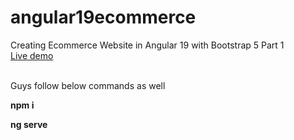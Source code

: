 # angular19ecommerce
Creating Ecommerce Website in Angular 19 with Bootstrap 5 Part 1
<br>
[Live demo
](https://therichpost.com/creating-ecommerce-website-in-angular-19-with-bootstrap-5-part-1/)

<br>
Guys follow below commands as well<br>

**npm i**

**ng serve**
